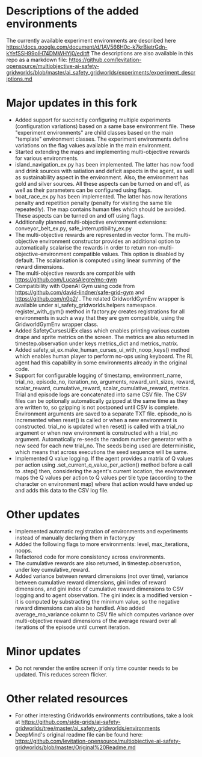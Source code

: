 # Descriptions of the added environments

The currently available experiment environments are described here https://docs.google.com/document/d/1AV566H0c-k7krBietrGdn-kYefSSH99oIH74DMWHYj0/edit# The descriptions are also available in this repo as a markdown file: https://github.com/levitation-opensource/multiobjective-ai-safety-gridworlds/blob/master/ai_safety_gridworlds/experiments/experiment_descriptions.md


# Major updates in this fork

* Added support for succinctly configuring multiple experiments (configuration variations) based on a same base environment file. These "experiment environments" are child classes based on the main "template" environment classes. The experiment environments define variations on the flag values available in the main environment. 
* Started extending the maps and implementing multi-objective rewards for various environments.
* island_navigation_ex.py has been implemented. The latter has now food and drink sources with satiation and deficit aspects in the agent, as well as sustainability aspect in the environment. Also, the environment has gold and silver sources. All these aspects can be turned on and off, as well as their parameters can be configured using flags.
* boat_race_ex.py has been implemented. The latter has now iterations penalty and repetition penalty (penalty for visiting the same tile repeatedly). The map contains human tiles which should be avoided. These aspects can be turned on and off using flags.
* Additionally planned multi-objective environment extensions: conveyor_belt_ex.py, safe_interruptibility_ex.py
* The multi-objective rewards are represented in vector form. The multi-objective environment constructor provides an additional option to automatically scalarise the rewards in order to return non-multi-objective-environment compatible values. This option is disabled by default. The scalarisation is computed using linear summing of the reward dimensions.
* The multi-objective rewards are compatible with https://github.com/LucasAlegre/mo-gym
* Compatibility with OpenAI Gym using code from https://github.com/david-lindner/safe-grid-gym and https://github.com/n0p2/ . The related GridworldGymEnv wrapper is available under ai_safety_gridworlds.helpers namespace. register_with_gym() method in factory.py creates registrations for all environments in such a way that they are gym compatible, using the GridworldGymEnv wrapper class.
* Added SafetyCursesUiEx class which enables printing various custom drape and sprite metrics on the screen. The metrics are also returned in timestep.observation under keys metrics_dict and metrics_matrix.
* Added safety_ui_ex.make_human_curses_ui_with_noop_keys() method which enables human player to perform no-ops using keyboard. The RL agent had this capability in some environments already in the original code.
* Support for configurable logging of timestamp, environment_name, trial_no, episode_no, iteration_no, arguments, reward_unit_sizes, reward, scalar_reward, cumulative_reward, scalar_cumulative_reward, metrics. Trial and episode logs are concatenated into same CSV file. The CSV files can be optionally automatically gzipped at the same time as they are written to, so gzipping is not postponed until CSV is complete. Environment arguments are saved to a separate TXT file. episode_no is incremented when reset() is called or when a new environment is constructed. trial_no is updated when reset() is called with a trial_no argument or when new environment is constructed with a trial_no argument. Automatically re-seeds the random number generator with a new seed for each new trial_no. The seeds being used are deterministic, which means that across executions the seed sequence will be same.
* Implemented Q value logging. If the agent provides a matrix of Q values per action using .set_current_q_value_per_action() method before a call to .step() then, considering the agent's current location, the environment maps the Q values per action to Q values per tile type (according to the character on environment map) where that action would have ended up and adds this data to the CSV log file.

# Other updates

* Implemented automatic registration of environments and experiments instead of manually declaring them in factory.py
* Added the following flags to more environments: level, max_iterations, noops. 
* Refactored code for more consistency across environments. 
* The cumulative rewards are also returned, in timestep.observation, under key cumulative_reward.
* Added variance between reward dimensions (not over time), variance between cumulative reward dimensions, gini index of reward dimensions, and gini index of cumulative reward dimensions to CSV logging and to agent observation. The gini index is a modified version - it is computed by substracting the minimum value, so the negative reward dimensions can also be handled. Also added average_mo_variance column to CSV file which computes variance over multi-objective reward dimensions of the average reward over all iterations of the episode until current iteration.

# Minor updates

* Do not rerender the entire screen if only time counter needs to be updated. This reduces screen flicker.

# Other related resources

* For other interesting Gridworlds environments contributions, take a look at https://github.com/side-grids/ai-safety-gridworlds/tree/master/ai_safety_gridworlds/environments
* DeepMind's original readme file can be found here: https://github.com/levitation-opensource/multiobjective-ai-safety-gridworlds/blob/master/Original%20Readme.md
